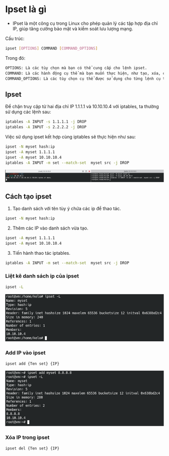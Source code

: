 # Ipset là gì 

- IPset là một công cụ trong Linux cho phép quản lý các tập hợp địa chỉ IP, giúp tăng cường bảo mật và kiểm soát lưu lượng mạng.

Cấu trúc:

```bash
ipset [OPTIONS] COMMAND [COMMAND_OPTIONS]
```

Trong đó:

```bash
OPTIONS: Là các tùy chọn mà bạn có thể cung cấp cho lệnh ipset.
COMMAND: Là các hành động cụ thể mà bạn muốn thực hiện, như tạo, xóa, cập nhật hoặc liệt kê các tập hợp địa chỉ IP.
COMMAND_OPTIONS: Là các tùy chọn cụ thể được sử dụng cho từng lệnh cụ thể.
```

## Ipset

Để chặn truy cập từ hai địa chỉ IP 1.1.1.1 và 10.10.10.4 với iptables, ta thường sử dụng các lệnh sau:

```bash
iptables -A INPUT -s 1.1.1.1 -j DROP
iptables -A INPUT -s 2.2.2.2 -j DROP
```

Việc sử dụng ipset kết hợp cùng iptables sẽ thực hiện như sau:

```bash
ipset -N myset hash:ip
ipset -A myset 1.1.1.1  
ipset -A myset 10.10.10.4 
iptables -A INPUT -m set --match-set  myset src -j DROP
```

![pic](/Task%203/img/ipset.png)

## Cách tạo ipset

1. Tạo danh sách với tên tùy ý chứa các ip để thao tác.

```bash
ipset -N myset hash:ip
```

2. Thêm các IP vào danh sách vừa tạo.

```bash
ipset -A myset 1.1.1.1  
ipset -A myset 10.10.10.4
```

3. Tiến hành thao tác iptables.

```bash
iptables -A INPUT -m set --match-set  myset src -j DROP
```

### Liệt kê danh sách ip của ipset

```bash
ipset -L
```

![pic](/Task%203/img/show_ipset.png)

### Add IP vào ipset

```bash
ipset add {Ten set} {IP}
```

![pic](/Task%203/img/ipset_add.png)

### Xóa IP trong ipset

```bash
ipset del {Ten set} {IP}
```


